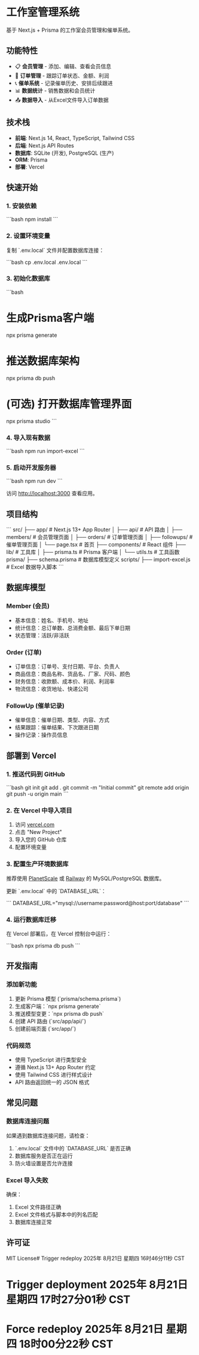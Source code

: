 # 工作室管理系统

基于 Next.js + Prisma 的工作室会员管理和催单系统。

## 功能特性

- 📋 **会员管理** - 添加、编辑、查看会员信息
- 🛒 **订单管理** - 跟踪订单状态、金额、利润
- 📞 **催单系统** - 记录催单历史、安排后续跟进
- 📊 **数据统计** - 销售数据和会员统计
- 📤 **数据导入** - 从Excel文件导入订单数据

## 技术栈

- **前端**: Next.js 14, React, TypeScript, Tailwind CSS
- **后端**: Next.js API Routes
- **数据库**: SQLite (开发), PostgreSQL (生产)
- **ORM**: Prisma
- **部署**: Vercel

## 快速开始

### 1. 安装依赖

\`\`\`bash
npm install
\`\`\`

### 2. 设置环境变量

复制 \`.env.local\` 文件并配置数据库连接：

\`\`\`bash
cp .env.local .env.local
\`\`\`

### 3. 初始化数据库

\`\`\`bash
# 生成Prisma客户端
npx prisma generate

# 推送数据库架构
npx prisma db push

# (可选) 打开数据库管理界面
npx prisma studio
\`\`\`

### 4. 导入现有数据

\`\`\`bash
npm run import-excel
\`\`\`

### 5. 启动开发服务器

\`\`\`bash
npm run dev
\`\`\`

访问 [http://localhost:3000](http://localhost:3000) 查看应用。

## 项目结构

\`\`\`
src/
├── app/                  # Next.js 13+ App Router
│   ├── api/             # API 路由
│   ├── members/         # 会员管理页面
│   ├── orders/          # 订单管理页面
│   ├── followups/       # 催单管理页面
│   └── page.tsx         # 首页
├── components/          # React 组件
├── lib/                # 工具库
│   ├── prisma.ts       # Prisma 客户端
│   └── utils.ts        # 工具函数
prisma/
├── schema.prisma       # 数据库模型定义
scripts/
├── import-excel.js     # Excel 数据导入脚本
\`\`\`

## 数据库模型

### Member (会员)
- 基本信息：姓名、手机号、地址
- 统计信息：总订单数、总消费金额、最后下单日期
- 状态管理：活跃/非活跃

### Order (订单)
- 订单信息：订单号、支付日期、平台、负责人
- 商品信息：商品名称、货品名、厂家、尺码、颜色
- 财务信息：收款额、成本价、利润、利润率
- 物流信息：收货地址、快递公司

### FollowUp (催单记录)
- 催单信息：催单日期、类型、内容、方式
- 结果跟踪：催单结果、下次跟进日期
- 操作记录：操作员信息

## 部署到 Vercel

### 1. 推送代码到 GitHub

\`\`\`bash
git init
git add .
git commit -m "Initial commit"
git remote add origin <your-github-repo>
git push -u origin main
\`\`\`

### 2. 在 Vercel 中导入项目

1. 访问 [vercel.com](https://vercel.com)
2. 点击 "New Project"
3. 导入您的 GitHub 仓库
4. 配置环境变量

### 3. 配置生产环境数据库

推荐使用 [PlanetScale](https://planetscale.com) 或 [Railway](https://railway.app) 的 MySQL/PostgreSQL 数据库。

更新 \`.env.local\` 中的 \`DATABASE_URL\`：

\`\`\`
DATABASE_URL="mysql://username:password@host:port/database"
\`\`\`

### 4. 运行数据库迁移

在 Vercel 部署后，在 Vercel 控制台中运行：

\`\`\`bash
npx prisma db push
\`\`\`

## 开发指南

### 添加新功能

1. 更新 Prisma 模型 (\`prisma/schema.prisma\`)
2. 生成客户端：\`npx prisma generate\`
3. 推送模型变更：\`npx prisma db push\`
4. 创建 API 路由 (\`src/app/api/\`)
5. 创建前端页面 (\`src/app/\`)

### 代码规范

- 使用 TypeScript 进行类型安全
- 遵循 Next.js 13+ App Router 约定
- 使用 Tailwind CSS 进行样式设计
- API 路由返回统一的 JSON 格式

## 常见问题

### 数据库连接问题

如果遇到数据库连接问题，请检查：
1. \`.env.local\` 文件中的 \`DATABASE_URL\` 是否正确
2. 数据库服务是否正在运行
3. 防火墙设置是否允许连接

### Excel 导入失败

确保：
1. Excel 文件路径正确
2. Excel 文件格式与脚本中的列名匹配
3. 数据库连接正常

## 许可证

MIT License# Trigger redeploy 2025年 8月21日 星期四 16时46分11秒 CST
# Trigger deployment 2025年 8月21日 星期四 17时27分01秒 CST
# Force redeploy 2025年 8月21日 星期四 18时00分22秒 CST
